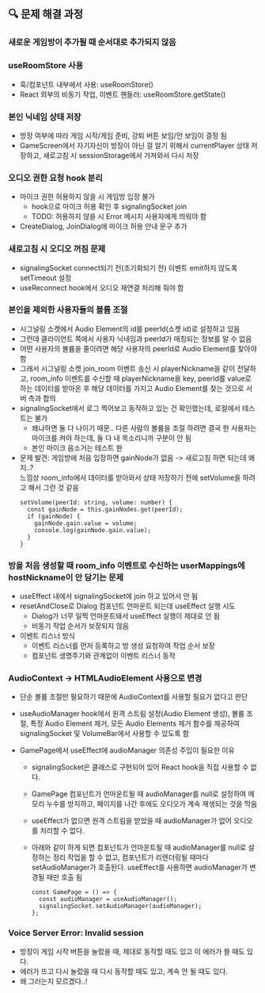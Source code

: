 ## 🔍 문제 해결 과정

### 새로운 게임방이 추가될 때 순서대로 추가되지 않음

### useRoomStore 사용

- 훅/컴포넌트 내부에서 사용: useRoomStore()
- React 외부의 비동기 작업, 이벤트 핸들러: useRoomStore.getState()

### 본인 닉네임 상태 저장

- 방장 여부에 따라 게임 시작/게임 준비, 강퇴 버튼 보임/안 보임이 결정 됨
- GameScreen에서 자기자신이 방장이 아닌 걸 알기 위해서 currentPlayer 상태 저장하고, 새로고침 시 sessionStorage에서 가져와서 다시 저장

### 오디오 권한 요청 hook 분리

- 마이크 권한 허용하지 않을 시 게임방 입장 불가
  - hook으로 마이크 허용 확인 후 signalingSocket join
  - TODO: 허용하지 않을 시 Error 메시지 사용자에게 띄워야 함
- CreateDialog, JoinDialog에 마이크 허용 안내 문구 추가

### 새로고침 시 오디오 꺼짐 문제

- signalingSocket connect되기 전(초기화되기 전) 이벤트 emit하지 않도록 setTimeout 설정
- useReconnect hook에서 오디오 재연결 처리해 줘야 함

### 본인을 제외한 사용자들의 볼륨 조절

- 시그널링 소켓에서 Audio Element의 id를 peerId(소켓 id)로 설정하고 있음
- 그런데 클라이언트 쪽에서 사용자 닉네임과 peerId가 매칭되는 정보를 알 수 없음
- 어떤 사용자의 볼륨을 줄이려면 해당 사용자의 peerId로 Audio Element를 찾아야 함
- 그래서 시그널링 소켓 join_room 이벤트 송신 시 playerNickname을 같이 전달하고, room_info 이벤트를 수신할 때 playerNickname을 key, peerId를 value로 하는 데이터를 받아온 후 해당 데이터를 가지고 Audio Element를 찾는 것으로 서버 측과 합의
- signalingSocket에서 로그 찍어보고 동작하고 있는 건 확인했는데, 로컬에서 테스트는 불가
  - 왜냐하면 둘 다 나이기 때문.. 다른 사람의 볼륨을 조절 하려면 결국 한 사용자는 마이크를 켜야 하는데, 둘 다 내 목소리니까 구분이 안 됨
  - 본인 마이크 음소거는 테스트 완
- 문제 발견: 게임방에 처음 입장하면 gainNode가 없음 -> 새로고침 하면 되는데 왜지..?  
  느낌상 room_info에서 데이터를 받아와서 상태 저장하기 전에 setVolume을 하려고 해서 그런 것 같음
  ```tsx
  setVolume(peerId: string, volume: number) {
    const gainNode = this.gainNodes.get(peerId);
    if (gainNode) {
      gainNode.gain.value = volume;
      console.log(gainNode.gain.value);
    }
  }
  ```

### 방을 처음 생성할 때 room_info 이벤트로 수신하는 userMappings에 hostNickname이 안 담기는 문제

- useEffect 내에서 signalingSocket에 join 하고 있어서 안 됨
- resetAndClose로 Dialog 컴포넌트 언마운트 되는데 useEffect 실행 시도
  - Dialog가 너무 일찍 언마운트돼서 useEffect 실행이 제대로 안 됨
  - 비동기 작업 순서가 보장되지 않음
- 이벤트 리스너 방식
  - 이벤트 리스너를 먼저 등록하고 방 생성 요청하여 작업 순서 보장
  - 컴포넌트 생명주기와 관계없이 이벤트 리스너 동작

### AudioContext -> HTMLAudioElement 사용으로 변경

- 단순 볼륨 조절만 필요하기 때문에 AudioContext를 사용할 필요가 없다고 판단
- useAudioManager hook에서 원격 스트림 설정(Audio Element 생성), 볼륨 조절, 특정 Audio Element 제거, 모든 Audio Elements 제거 함수를 제공하여 signalingSocket 및 VolumeBar에서 사용할 수 있도록 함
- GamePage에서 useEffect에 audioManager 의존성 주입이 필요한 이유

  - signalingSocket은 클래스로 구현되어 있어 React hook을 직접 사용할 수 없다.
  - GamePage 컴포넌트가 언마운트될 때 audioManager를 null로 설정하여 메모리 누수를 방지하고, 페이지를 나간 후에도 오디오가 계속 재생되는 것을 막음
  - useEffect가 없으면 원격 스트림을 받았을 때 audioManager가 없어 오디오를 처리할 수 없다.
  - 아래와 같이 하게 되면 컴포넌트가 언마운트될 때 audioManager를 null로 설정하는 정리 작업을 할 수 없고, 컴포넌트가 리렌더링될 때마다 setAudioManager가 호출된다. useEffect를 사용하면 audioManager가 변경될 때만 호출 됨

    ```tsx
    const GamePage = () => {
      const audioManager = useAudioManager();
      signalingSocket.setAudioManager(audioManager);
    };
    ```

### Voice Server Error: Invalid session

- 방장이 게임 시작 버튼을 눌렀을 때, 제대로 동작할 때도 있고 이 에러가 뜰 때도 있다.
- 에러가 뜨고 다시 눌렀을 때 다시 동작할 때도 있고, 계속 안 될 때도 있다.
- 왜 그러는지 모르겠다..!
